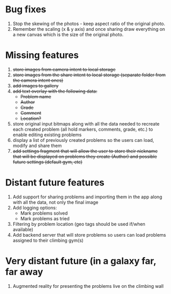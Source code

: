 # Bug fixes
1. Stop the skewing of the photos - keep aspect ratio of the original photo.
2. Remember the scaling (x & y axis) and once sharing draw everything on a new canvas which is the size of the original photo.

# Missing features
1. ~~store images from camera intent to local storage~~
2. ~~store images from the share intent to local storage (separate folder from the camera intent ones)~~
3. ~~add images to gallery~~
4. ~~add text overlay with the following data:~~
	* ~~Problem name~~
	* ~~Author~~
	* ~~Grade~~
	* ~~Comment~~
	* ~~Location?~~
5. store original input bitmaps along with all the data needed to recreate each created problem (all hold markers, comments, grade, etc.) to enable editing existing problems
6. display a list of previously created problems so the users can load, modify and share them
7. ~~add settings fragment that will allow the user to store their nickname that will be displayed on problems they create (Author) and possible future settings (default gym, etc)~~

# Distant future features
1. Add support for sharing problems and importing them in the app along with all the data, not only the final image
2. Add logging options:
	* Mark problems solved
	* Mark problems as tried
3. Filtering by problem location (geo tags should be used if/when available)
4. Add backend server that will store problems so users can load problems assigned to their climbing gym(s)

# Very distant future (in a galaxy far, far away
1. Augmented reality for presenting the problems live on the climbing wall
